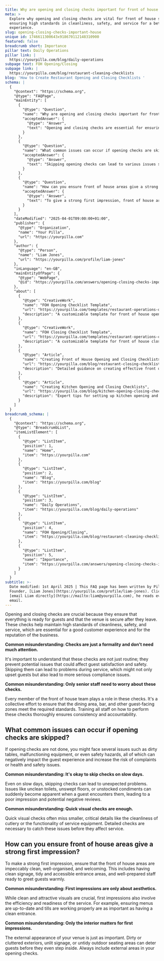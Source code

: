 ```yaml
---
title: Why are opening and closing checks important for front of house staff?
meta: >
  Explore why opening and closing checks are vital for front of house staff,
  ensuring high standards in cleanliness, safety, and service for a better guest
  experience.
slug: opening-closing-checks-important-house
unique id: 1746611300643x918670112148310900
featured: false
breadcrumb short: Importance
pillar text: Daily Operations
pillar link: |
  https://yourpilla.com/blog/daily-operations
subpage text: FOH Opening/Closing
subpage link: |
  https://yourpilla.com/blog/restaurant-cleaning-checklists
blog: 'How to Create Restaurant Opening and Closing Checklists '
schema: |
  {
    "@context": "https://schema.org",
    "@type": "FAQPage",
    "mainEntity": [
      {
        "@type": "Question",
        "name": "Why are opening and closing checks important for front of house staff?",
        "acceptedAnswer": {
          "@type": "Answer",
          "text": "Opening and closing checks are essential for ensuring everything is ready for guests and that the venue is secure after they leave. These checks help maintain high standards of cleanliness, safety, and service, which are vital for a good customer experience and for the business's reputation. All staff members, not just senior ones, should be trained and involved in these checks to ensure consistency and accountability."
        }
      },
      {
        "@type": "Question",
        "name": "What common issues can occur if opening checks are skipped?",
        "acceptedAnswer": {
          "@type": "Answer",
          "text": "Skipping opening checks can lead to various issues such as dirty tables, malfunctioning equipment, and safety hazards, all of which can negatively impact the guest experience and increase the risk of complaints or health and safety issues. Even on slow days, it's important not to skip these checks as unexpected problems such as unclean toilets or unswept floors can suddenly become evident and impair guest impressions."
        }
      },
      {
        "@type": "Question",
        "name": "How can you ensure front of house areas give a strong first impression?",
        "acceptedAnswer": {
          "@type": "Answer",
          "text": "To give a strong first impression, front of house areas should be impeccably clean, well-organised, and welcoming. This includes clean signage, tidy and accessible entrance areas, and well-prepared staff ready to greet guests. Additionally, consider the external appearance of your venue, including unlit signage or untidy outdoor seating areas, to ensure they do not deter guests."
        }
      }
    ],
    "dateModified": "2025-04-01T09:00:00+01:00",
    "publisher": {
      "@type": "Organization",
      "name": "Your Pilla",
      "url": "https://yourpilla.com"
    },
    "author": {
      "@type": "Person",
      "name": "Liam Jones",
      "url": "https://yourpilla.com/profile/liam-jones"
    },
    "inLanguage": "en-GB",
    "mainEntityOfPage": {
      "@type": "WebPage",
      "@id": "https://yourpilla.com/answers/opening-closing-checks-important-house"
    },
    "about": [
      {
        "@type": "CreativeWork",
        "name": "FOH Opening Checklist Template",
        "url": "https://yourpilla.com/templates/restaurant-operations-opening-checklist",
        "description": "A customizable template for front of house opening checks to ensure readiness and compliance."
      },
      {
        "@type": "CreativeWork",
        "name": "FOH Closing Checklist Template",
        "url": "https://yourpilla.com/templates/restaurant-operations-closing-checklist",
        "description": "A customizable template for front of house closing checks to secure and prepare the venue after service."
      },
      {
        "@type": "Article",
        "name": "Creating Front of House Opening and Closing Checklists",
        "url": "https://yourpilla.com/blog/restaurant-closing-checklist",
        "description": "Detailed guidance on creating effective front of house opening and closing procedures."
      },
      {
        "@type": "Article",
        "name": "Creating Kitchen Opening and Closing Checklists",
        "url": "https://yourpilla.com/blog/kitchen-opening-closing-checklists",
        "description": "Expert tips for setting up kitchen opening and closing checks for optimal operations."
      }
    ]
  }
breadcrumb_schema: |
  {
    "@context": "https://schema.org",
    "@type": "BreadcrumbList",
    "itemListElement": [
      {
        "@type": "ListItem",
        "position": 1,
        "name": "Home",
        "item": "https://yourpilla.com"
      },
      {
        "@type": "ListItem",
        "position": 2,
        "name": "Blog",
        "item": "https://yourpilla.com/blog"
      },
      {
        "@type": "ListItem",
        "position": 3,
        "name": "Daily Operations",
        "item": "https://yourpilla.com/blog/daily-operations"
      },
      {
        "@type": "ListItem",
        "position": 4,
        "name": "FOH Opening/Closing",
        "item": "https://yourpilla.com/blog/restaurant-cleaning-checklists"
      },
      {
        "@type": "ListItem",
        "position": 5,
        "name": "Importance",
        "item": "https://yourpilla.com/answers/opening-closing-checks-important-house"
      }
    ]
  }
subtitle: >-
  Date modified: 1st April 2025 | This FAQ page has been written by Pilla
  Founder, [Liam Jones](https://yourpilla.com/profile/liam-jones). Click to
  [email Liam directly](https://mailto:liam@yourpilla.com), he reads every
  email.
---
```

Opening and closing checks are crucial because they ensure that everything is ready for guests and that the venue is secure after they leave. These checks help maintain high standards of cleanliness, safety, and service, which are essential for a good customer experience and for the reputation of the business.

**Common misunderstanding: Checks are just a formality and don't need much attention.**

It's important to understand that these checks are not just routine; they prevent potential issues that could affect guest satisfaction and safety. Skipping them can lead to problems during service, which might not only upset guests but also lead to more serious compliance issues.

**Common misunderstanding: Only senior staff need to worry about these checks.**

Every member of the front of house team plays a role in these checks. It's a collective effort to ensure that the dining area, bar, and other guest-facing zones meet the required standards. Training all staff on how to perform these checks thoroughly ensures consistency and accountability.

## What common issues can occur if opening checks are skipped?

If opening checks are not done, you might face several issues such as dirty tables, malfunctioning equipment, or even safety hazards, all of which can negatively impact the guest experience and increase the risk of complaints or health and safety issues.

**Common misunderstanding: It's okay to skip checks on slow days.**

Even on slow days, skipping checks can lead to unexpected problems. Issues like unclean toilets, unswept floors, or unstocked condiments can suddenly become apparent when a guest encounters them, leading to a poor impression and potential negative reviews.

**Common misunderstanding: Quick visual checks are enough.**

Quick visual checks often miss smaller, critical details like the cleanliness of cutlery or the functionality of service equipment. Detailed checks are necessary to catch these issues before they affect service.

## How can you ensure front of house areas give a strong first impression?

To make a strong first impression, ensure that the front of house areas are impeccably clean, well-organised, and welcoming. This includes having clean signage, tidy and accessible entrance areas, and well-prepared staff ready to greet guests warmly.

**Common misunderstanding: First impressions are only about aesthetics.**

While clean and attractive visuals are crucial, first impressions also involve the efficiency and readiness of the service. For example, ensuring menus are up-to-date and tills are working properly are as important as having a clean entrance.

**Common misunderstanding: Only the interior matters for first impressions.**

The external appearance of your venue is just as important. Dirty or cluttered exteriors, unlit signage, or untidy outdoor seating areas can deter guests before they even step inside. Always include external areas in your opening checks.
